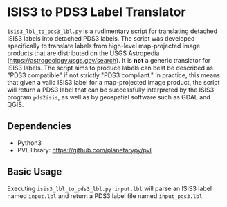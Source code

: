 # ISIS3 to PDS3 Label Translator #
``isis3_lbl_to_pds3_lbl.py`` is a rudimentary script for translating detached ISIS3 labels into detached PDS3 labels. 
The script was developed specifically to translate labels from high-level map-projected image products that are distributed on the USGS Astropedia
(<https://astrogeology.usgs.gov/search>). It is **not** a generic translator for ISIS3 labels.
The script aims to produce labels can best be described as "PDS3 compatible" if not strictly "PDS3 compliant." In practice, this means
that given a valid ISIS3 label for a map-projected image product, the script will return a PDS3 label that can be successfully interpreted by 
the ISIS3 program ``pds2isis``, as well as by geospatial software such as GDAL and QGIS.

## Dependencies ##
 - Python3
 - PVL library: <https://github.com/planetarypy/pvl>

## Basic Usage ##
Executing
``isis3_lbl_to_pds3_lbl.py input.lbl``
will parse an ISIS3 label named ``input.lbl`` and return a PDS3 label file named ``input_pds3.lbl``
